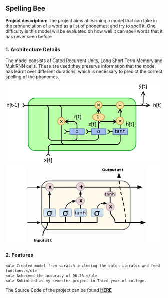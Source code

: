 ## Spelling Bee

**Project description:** 
The project aims at learning a model that can take in the pronunciation of a word as a list of phonemes, and try to spell it. One difficulty is this model will be evaluated on how well it can spell words that it has never seen before

### 1. Architecture Details

The model consists of Gated Recurrent Units, Long Short Term Memory and MultiRNN cells. These are used they preserve information that the model has learnt over different durations, which is necessary to predict the correct spelling of the phonemes.

<img src="images/spelling/gru.png?raw=true"/>
<img src="images/spelling/LSTM.jpg?raw=true"/>

### 2. Features

    <ul> Created model from scratch including the batch iterator and feed funtions.</ul>
    <ul> Acheived the accuracy of 96.2%.</ul>
    <ul> Subimtted as my semester project in Third year of college.

The Source Code of the project can be found <a href='https://github.com/rlrahulkanojia/Spelling_bee'>**HERE**</a>

